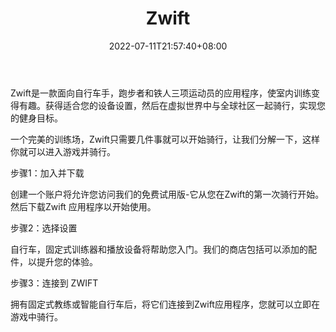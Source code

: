 ﻿---
weight: 
title: "Zwift"
description: "Zwift是跑步和骑行的虚拟训练。粉碎你的目标，与世界各地的其他人竞争。有组织的锻炼和社交团体活动。iOS和Android兼容。受到专业人士的信任。免费试用7天。Zwift is virtual training for running and cycling. Smash your goals and compete with others around the world. With structured workouts and social group rides. iOS and Android compatible. Trusted by the pros. Try free for 7 days."
date: 2022-07-11T21:57:40+08:00
lastmod: 2022-07-11T16:45:40+08:00
draft: false
authors: ["june"]
featuredImage: "384.jpg"
link: "https://www.zwift.com/"
tags: ["Zwift","ÐéÄâ½¡Éí"]
categories: ["navigation"]
navigation: ["ÐéÄâ½¡Éí"]
lightgallery: true
toc: true
pinned: false
recommend: false
recommend1: false
---
Zwift是一款面向自行车手，跑步者和铁人三项运动员的应用程序，使室内训练变得有趣。获得适合您的设备设置，然后在虚拟世界中与全球社区一起骑行，实现您的健身目标。

一个完美的训练场，Zwift只需要几件事就可以开始骑行，让我们分解一下，这样你就可以进入游戏并骑行。

步骤1：加入并下载

创建一个账户将允许您访问我们的免费试用版-它从您在Zwift的第一次骑行开始。然后下载Zwift 应用程序以开始使用。

步骤2：选择设置

自行车，固定式训练器和播放设备将帮助您入门。我们的商店包括可以添加的配件，以提升您的体验。

步骤3：连接到 ZWIFT

拥有固定式教练或智能自行车后，将它们连接到Zwift应用程序，您就可以立即在游戏中骑行。